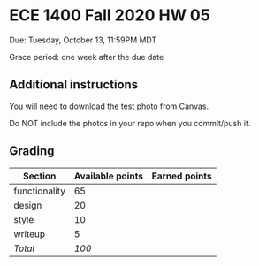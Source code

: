 # ECE 1400 Fall 2020 HW 05

Due:  Tuesday, October 13, 11:59PM MDT

Grace period:  one week after the due date

## Additional instructions

You will need to download the test photo from Canvas.

Do NOT include the photos in your repo when you commit/push it.  

## Grading

| Section  | Available points  | Earned points  | 
|---|---|---|
|  functionality | 65  |   |  
|  design | 20 | |
|  style  |  10 |   |  
|  writeup  |  5 |   |  
| *Total*  | *100* |   |
